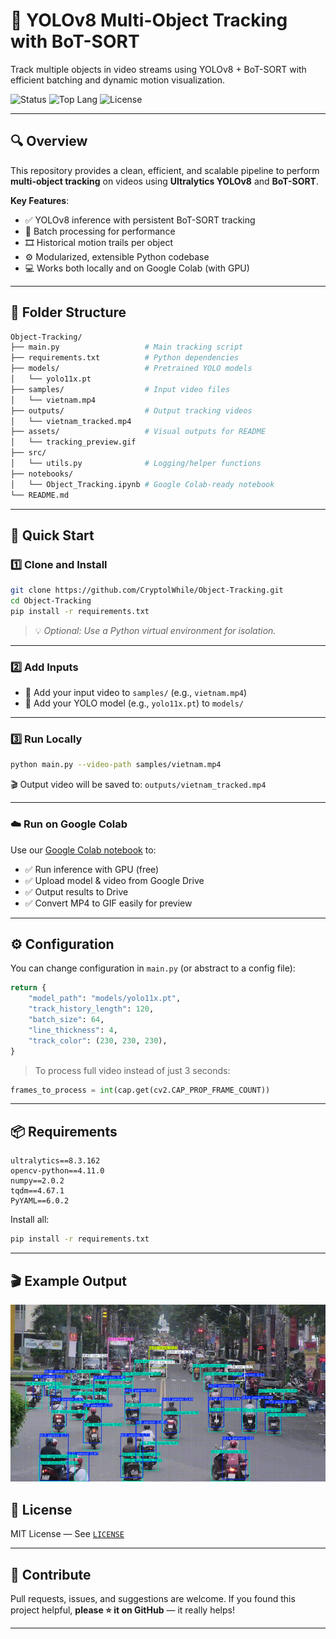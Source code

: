 
# 🎯 YOLOv8 Multi-Object Tracking with BoT-SORT

Track multiple objects in video streams using YOLOv8 + BoT-SORT with efficient batching and dynamic motion visualization.

![Status](https://img.shields.io/badge/status-active-brightgreen?style=flat-square)
![Top Lang](https://img.shields.io/github/languages/top/CryptolWhile/Object-Tracking?style=flat-square)
![License](https://img.shields.io/github/license/CryptolWhile/Object-Tracking?style=flat-square)

---

## 🔍 Overview

This repository provides a clean, efficient, and scalable pipeline to perform **multi-object tracking** on videos using **Ultralytics YOLOv8** and **BoT-SORT**.

**Key Features**:

- ✅ YOLOv8 inference with persistent BoT-SORT tracking  
- 🧵 Batch processing for performance  
- 🎞️ Historical motion trails per object  
- ⚙️ Modularized, extensible Python codebase  
- 💻 Works both locally and on Google Colab (with GPU)

---

## 🧩 Folder Structure

```bash
Object-Tracking/
├── main.py                   # Main tracking script
├── requirements.txt          # Python dependencies
├── models/                   # Pretrained YOLO models
│   └── yolo11x.pt
├── samples/                  # Input video files
│   └── vietnam.mp4
├── outputs/                  # Output tracking videos
│   └── vietnam_tracked.mp4
├── assets/                   # Visual outputs for README
│   └── tracking_preview.gif
├── src/
│   └── utils.py              # Logging/helper functions
├── notebooks/
│   └── Object_Tracking.ipynb # Google Colab-ready notebook
└── README.md
````

---

## 🚀 Quick Start

### 1️⃣ Clone and Install

```bash
git clone https://github.com/CryptolWhile/Object-Tracking.git
cd Object-Tracking
pip install -r requirements.txt
```

> 💡 *Optional: Use a Python virtual environment for isolation.*

---

### 2️⃣ Add Inputs

* 🎥 Add your input video to `samples/` (e.g., `vietnam.mp4`)
* 🧠 Add your YOLO model (e.g., `yolo11x.pt`) to `models/`

---

### 3️⃣ Run Locally

```bash
python main.py --video-path samples/vietnam.mp4
```

🎬 Output video will be saved to:
`outputs/vietnam_tracked.mp4`

---

### ☁️ Run on Google Colab

Use our [Google Colab notebook](notebooks/Object_Tracking.ipynb) to:

* ✅ Run inference with GPU (free)
* ✅ Upload model & video from Google Drive
* ✅ Output results to Drive
* ✅ Convert MP4 to GIF easily for preview

---

## ⚙️ Configuration

You can change configuration in `main.py` (or abstract to a config file):

```python
return {
    "model_path": "models/yolo11x.pt",
    "track_history_length": 120,
    "batch_size": 64,
    "line_thickness": 4,
    "track_color": (230, 230, 230),
}
```

> To process full video instead of just 3 seconds:

```python
frames_to_process = int(cap.get(cv2.CAP_PROP_FRAME_COUNT))
```

---

## 📦 Requirements

```
ultralytics==8.3.162
opencv-python==4.11.0
numpy==2.0.2
tqdm==4.67.1
PyYAML==6.0.2
```

Install all:

```bash
pip install -r requirements.txt
```

---

## 🎬 Example Output

<p align="center">
  <img src="assets/tracking_preview.gif" width="640" alt="Tracking Demo Preview"/>
</p>


## 📄 License

MIT License — See [`LICENSE`](LICENSE)

---

## 🌟 Contribute

Pull requests, issues, and suggestions are welcome.
If you found this project helpful, **please ⭐ it on GitHub** — it really helps!

---
